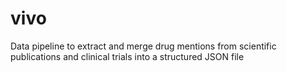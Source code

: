 # vivo
Data pipeline to extract and merge drug mentions from scientific publications and clinical trials into a structured JSON file

